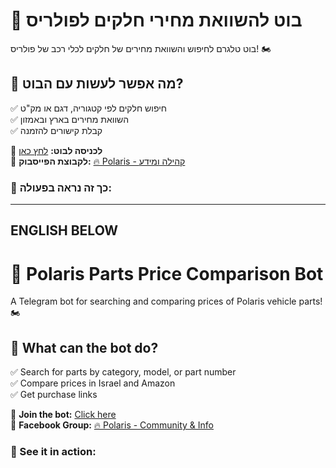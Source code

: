 # 🚀 בוט להשוואת מחירי חלקים לפולריס

בוט טלגרם לחיפוש והשוואת מחירים של חלקים לכלי רכב של פולריס! 🏍️

## 🔹 מה אפשר לעשות עם הבוט?
✅ חיפוש חלקים לפי קטגוריה, דגם או מק"ט  
✅ השוואת מחירים בארץ ובאמזון  
✅ קבלת קישורים להזמנה

📌 **לכניסה לבוט:** [לחץ כאן](https://t.me/PolarisPartsDeals_bot)  
📌 **לקבוצת הפייסבוק:** [🔥 Polaris - קהילה ומידע](https://www.facebook.com/groups/sportsman)  

### 🔽 כך זה נראה בפעולה:


---
## ENGLISH BELOW

# 🚀 Polaris Parts Price Comparison Bot

A Telegram bot for searching and comparing prices of Polaris vehicle parts! 🏍️

## 🔹 What can the bot do?
✅ Search for parts by category, model, or part number  
✅ Compare prices in Israel and Amazon  
✅ Get purchase links

📌 **Join the bot:** [Click here](https://t.me/PolarisPartsDeals_bot)  
📌 **Facebook Group:** [🔥 Polaris - Community & Info](https://www.facebook.com/groups/sportsman)  

### 🔽 See it in action:


